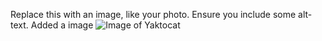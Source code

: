 Replace this with an image, like your photo. Ensure you include some alt-text.
Added a image
![Image of Yaktocat](https://octodex.github.com/images/yaktocat.png)

